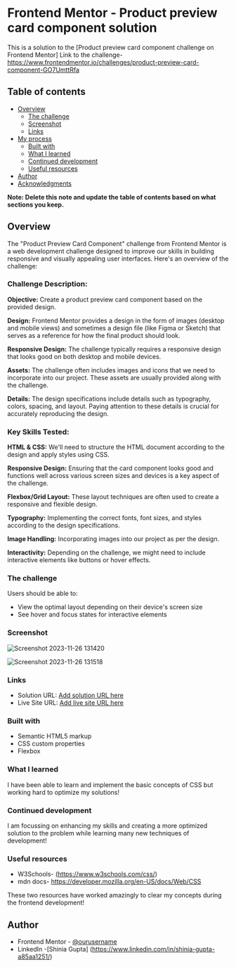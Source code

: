 # Frontend Mentor - Product preview card component solution

This is a solution to the [Product preview card component challenge on Frontend Mentor]
Link to the challenge- https://www.frontendmentor.io/challenges/product-preview-card-component-GO7UmttRfa

## Table of contents

- [Overview](#overview)
  - [The challenge](#the-challenge)
  - [Screenshot](#screenshot)
  - [Links](#links)
- [My process](#my-process)
  - [Built with](#built-with)
  - [What I learned](#what-i-learned)
  - [Continued development](#continued-development)
  - [Useful resources](#useful-resources)
- [Author](#author)
- [Acknowledgments](#acknowledgments)

**Note: Delete this note and update the table of contents based on what sections you keep.**

## Overview
The "Product Preview Card Component" challenge from Frontend Mentor is a web development challenge designed to improve our skills in building responsive and visually appealing user interfaces. Here's an overview of the challenge:

### Challenge Description:

**Objective:** Create a product preview card component based on the provided design.

**Design:** Frontend Mentor provides a design in the form of images (desktop and mobile views) and sometimes a design file (like Figma or Sketch) that serves as a reference for how the final product should look.

**Responsive Design:** The challenge typically requires a responsive design that looks good on both desktop and mobile devices.

**Assets:** The challenge often includes images and icons that we need to incorporate into our project. These assets are usually provided along with the challenge.

**Details:** The design specifications include details such as typography, colors, spacing, and layout. Paying attention to these details is crucial for accurately reproducing the design.

### Key Skills Tested:

**HTML & CSS:** We'll need to structure the HTML document according to the design and apply styles using CSS.

**Responsive Design:** Ensuring that the card component looks good and functions well across various screen sizes and devices is a key aspect of the challenge.

**Flexbox/Grid Layout:** These layout techniques are often used to create a responsive and flexible design.

**Typography:** Implementing the correct fonts, font sizes, and styles according to the design specifications.

**Image Handling:** Incorporating images into our project as per the design.

**Interactivity:** Depending on the challenge, we might need to include interactive elements like buttons or hover effects.

### The challenge

Users should be able to:

- View the optimal layout depending on their device's screen size
- See hover and focus states for interactive elements

### Screenshot
![Screenshot 2023-11-26 131420](https://github.com/Shinia-Gupta/FrontEnd-Mentor-Challenge/assets/113818197/c302762c-7d9d-42a9-809a-a2e0fd8c869d)

![Screenshot 2023-11-26 131518](https://github.com/Shinia-Gupta/FrontEnd-Mentor-Challenge/assets/113818197/7697e038-99cc-48ba-a9ae-d98644061527)


### Links

- Solution URL: [Add solution URL here](https://our-solution-url.com)
- Live Site URL: [Add live site URL here](https://our-live-site-url.com)

### Built with

- Semantic HTML5 markup
- CSS custom properties
- Flexbox


### What I learned

I have been able to learn and implement the  basic concepts of CSS but working hard to optimize my solutions!

### Continued development

I am focussing on enhancing my skills and creating a more optimized solution to the problem while learning many new techniques of development!

### Useful resources

- W3Schools- (https://www.w3schools.com/css/)
- mdn docs- https://developer.mozilla.org/en-US/docs/Web/CSS

 These two resources have worked amazingly to clear my concepts during the frontend development!

## Author

- Frontend Mentor - [@ourusername](https://www.frontendmentor.io/profile/ourusername)
- LinkedIn -[Shinia Gupta] (https://www.linkedin.com/in/shinia-gupta-a85aa1251/)



